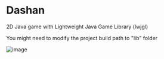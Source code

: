 # Dashan
2D Java game with Lightweight Java Game Library (lwjgl)

You might need to modify the project build path to "lib" folder

![image](https://github.com/moom1315/Dashan/blob/master/demo.gif)
